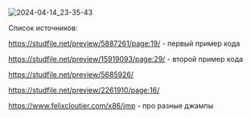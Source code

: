 ![2024-04-14_23-35-43](https://github.com/AnastasiiaFedchenko/MDPL/assets/61208152/26980c22-ed4b-4e46-b28d-39984e2496e6)

Список источников:

https://studfile.net/preview/5887261/page:19/ - первый пример кода

https://studfile.net/preview/15919093/page:29/ - второй пример кода

https://studfile.net/preview/5685926/

https://studfile.net/preview/2261910/page:16/

https://www.felixcloutier.com/x86/jmp - про разные джампы
